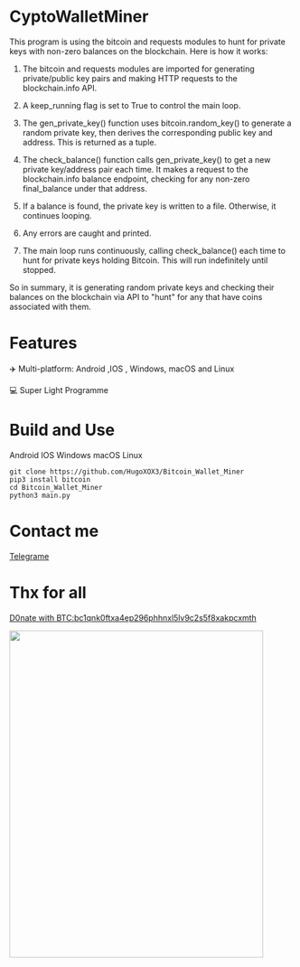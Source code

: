 # CyptoWalletMiner

This program is using the bitcoin and requests modules to hunt for private keys with non-zero balances on the blockchain. Here is how it works:

1. The bitcoin and requests modules are imported for generating private/public key pairs and making HTTP requests to the blockchain.info API.

2. A keep_running flag is set to True to control the main loop.

3. The gen_private_key() function uses bitcoin.random_key() to generate a random private key, then derives the corresponding public key and address. This is returned as a tuple. 

4. The check_balance() function calls gen_private_key() to get a new private key/address pair each time. It makes a request to the blockchain.info balance endpoint, checking for any non-zero final_balance under that address. 

5. If a balance is found, the private key is written to a file. Otherwise, it continues looping. 

6. Any errors are caught and printed.

7. The main loop runs continuously, calling check_balance() each time to hunt for private keys holding Bitcoin. This will run indefinitely until stopped.

So in summary, it is generating random private keys and checking their balances on the blockchain via API to "hunt" for any that have coins associated with them.

# Features
✈️ Multi-platform: Android ,IOS , Windows, macOS and Linux

💻 Super Light Programme

# Build and Use
Android IOS Windows macOS Linux
```
git clone https://github.com/HugoXOX3/Bitcoin_Wallet_Miner
pip3 install bitcoin
cd Bitcoin_Wallet_Miner
python3 main.py

```

# Contact me

[Telegrame](https://t.me/iamnotniko)

# Thx for all

[D0nate with BTC:bc1qnk0ftxa4ep296phhnxl5lv9c2s5f8xakpcxmth](bitcoin:bc1qnk0ftxa4ep296phhnxl5lv9c2s5f8xakpcxmth?message=Donate)

<img src="https://github.com/HugoXOX3/PythonMiner/blob/main/Image/Donate.jpeg" width="449" height=579>

